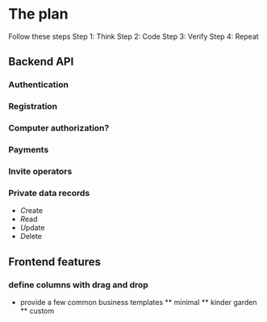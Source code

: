 # The plan

Follow these steps
Step 1: Think
Step 2: Code
Step 3: Verify
Step 4: Repeat

## Backend API

### Authentication
### Registration
### Computer authorization?
### Payments
### Invite operators

### Private data records
* *C*reate
* *R*ead
* *U*pdate
* *D*elete

## Frontend features

### define columns with drag and drop
* provide a few common business templates
** minimal
** kinder garden
** custom
